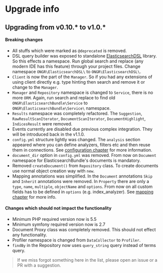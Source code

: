 # Upgrade info

## Upgrading from v0.10.\* to v1.0.\*

#### Breaking changes

* All stuffs which were marked as `@deprecated` is removed.
* DSL query builder was exposed to standalone [ElasticsearchDSL](https://github.com/ongr-io/ElasticsearchDSL) library. So this effects a namespace. Run global search and replace (any modern IDE has this feature) through your project files. Change namespace `ONGR\ElasticsearchDSL\` to `ONGR\ElasticsearchDSL\`.
* `Client` is now the part of the `Manager`. So if you had any extensions of using client directly e.g. type hinting then search and remove it or change to the `Manager`.
* `Manager` and `Repository` namespace is changed to `Service`, there is no more `ORM`. Again, run search and replace to find old `ONGR\ElasticsearchBundle\Service` to `ONGR\ElasticsearchBundle\Service\` namespace.
* `Results` namespace was completely refactored. The `Suggestion`, `RawResultScanIterator`, `DocumentScanIterator`, `DocumentHighlight`, `IndicesResult` were removed.
* Events currently are disabled due previous complex integration. They will be introduced back in the v1.1.0.
* `config.yml` structure lightly was changed. The `analysis` section appeared where you can define analyzers, filters etc and then reuse them in connections. See [configuration chapter](connection.md) for more information.
* `document_dir` option in `config.yml` was removed. From now on `Document` namespace for ElasticsearchBundle's documents is mandatory.
* Removed `createDocument()` from `Repository` class. To create documents use normal object creation way with `new`.
* Mapping annotations was simplified. In the `Document` annotations `Skip` and `Inherit` annotations were removed. In `Property` there are only a `type`, `name`, `multiple`, `objectName` and `options`. From now on all custom fields has to be defined in `options` (e.g. index_analyzer). See [mapping chapter](mapping.md) for more info.


#### Changes which should not impact the functionality

* Minimum PHP required version now is 5.5
* Minimum symfony required version now is 2.7
* Document Proxy class was completely removed. This should not effect any functionality.
* Profiler namespace is changed from `DataCollector` to `Profiler`.
* `findBy` in the Repository now uses `query_string` query instead of terms query.

> If we miss forgot something here in the list, please open an issue or a PR with a suggestion. 

